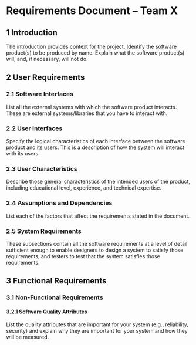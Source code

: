 # Requirements Document – Team X

## 1 Introduction
The introduction provides context for the project.
Identify the software product(s) to be produced by name.
Explain what the software product(s) will, and, if necessary, will not do.

## 2 User Requirements

### 2.1 Software Interfaces
List all the external systems with which the software product interacts. These are external systems/libraries that you have to interact with.

### 2.2 User Interfaces
Specify the logical characteristics of each interface between the software product and its users. This is a description of how the system will interact with its users.

### 2.3 User Characteristics
Describe those general characteristics of the intended users of the product, including educational level, experience, and technical expertise.

### 2.4 Assumptions and Dependencies
List each of the factors that affect the requirements stated in the document.

### 2.5 System Requirements
These subsections contain all the software requirements at a level of detail sufficient enough to enable designers to design a system to satisfy those requirements, and testers to test that the system satisfies those requirements.

## 3 Functional Requirements
### 3.1 Non-Functional Requirements
#### 3.2.1 Software Quality Attributes
List the quality attributes that are important for your system (e.g., reliability, security) and explain why they are important for your system and how they will be measured.

